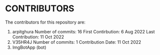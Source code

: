 # CONTRIBUTORS

The contributors for this repository are:
1. arpitghura
	Number of commits: 16
	First Contirbution: 6 Aug 2022
	Last Contribution: 11 Oct 2022
2. V35HR4J
	Number of commits: 1
	Contribution Date: 11 Oct 2022
3. ImgBotApp (bot)
